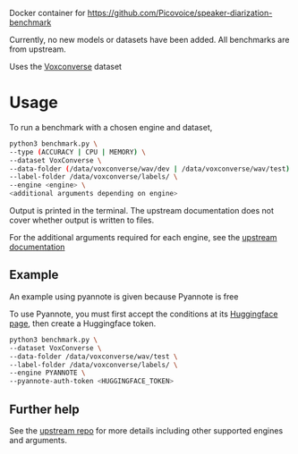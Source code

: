 Docker container for https://github.com/Picovoice/speaker-diarization-benchmark

Currently, no new models or datasets have been added. All benchmarks are from upstream.

Uses the [Voxconverse](https://github.com/joonson/voxconverse) dataset

# Usage
To run a benchmark with a chosen engine and dataset,
```bash
python3 benchmark.py \
--type (ACCURACY | CPU | MEMORY) \
--dataset VoxConverse \
--data-folder (/data/voxconverse/wav/dev | /data/voxconverse/wav/test) \
--label-folder /data/voxconverse/labels/ \
--engine <engine> \
<additional arguments depending on engine>
```

Output is printed in the terminal.
The upstream documentation does not cover whether output is written to files.

For the additional arguments required for each engine, see the [upstream documentation](https://github.com/Picovoice/speaker-diarization-benchmark?tab=readme-ov-file#data)

## Example
An example using pyannote is given because Pyannote is free

To use Pyannote, you must first accept the conditions at its [Huggingface page](https://huggingface.co/pyannote/speaker-diarization), then create a Huggingface token.

```bash
python3 benchmark.py \
--dataset VoxConverse \
--data-folder /data/voxconverse/wav/test \
--label-folder /data/voxconverse/labels/ \
--engine PYANNOTE \
--pyannote-auth-token <HUGGINGFACE_TOKEN>
```

## Further help
See the [upstream repo](https://github.com/pyannote/pyannote-audio) for more details 
including other supported engines and arguments.
